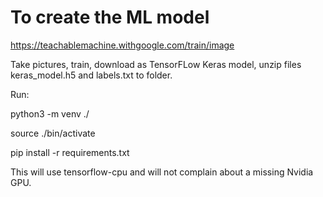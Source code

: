 # To create the ML model

https://teachablemachine.withgoogle.com/train/image

Take pictures, train, download as TensorFLow Keras model, unzip files keras_model.h5 and labels.txt to folder.

Run: 

python3 -m venv ./

source ./bin/activate

pip install -r requirements.txt

This will use tensorflow-cpu and will not complain about a missing Nvidia GPU.
